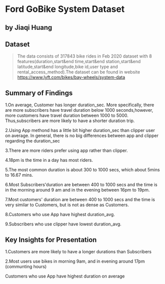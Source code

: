 # Ford GoBike System Dataset
## by Jiaqi Huang


## Dataset

> The data consists of 317843 bike rides in Feb 2020 dataset with 8 features(duration,start&end time,start&end station,start&end latitude,start&end longitude,bike id,user type and rental_access_method).The dataset can be found in website https://www.lyft.com/bikes/bay-wheels/system-data


## Summary of Findings

 <p>1.On average, Customer has longer duration_sec. More specifically, there are more subscribers have travel duration below 1000 seconds,however, more customers have travel duration between 1000 to 5000. Thus,subscribers are more likely to have a shorter duration trip.

  <p>2.Using App methond has a little bit higher duration_sec than clipper user on average. In general, there is no big differences between app and clipper regarding the duration_sec
  <p>3.There are more riders prefer using app rather than clipper.
  <p>4.18pm is the time in a day has most riders.
  <p>5.The most common duration is about 300 to 1000 secs, which about 5mins to 16.67 mins.
  <p>6.Most Subscribers'duration are between 400 to 1000 secs and the time is in the morning around 9 am and in the evening between 16pm to 19pm.
  <p>7.Most customers' duration are between 400 to 1000 secs and the time is very similar to Customers, but is not as dense as Customers. 
  <p>8.Customers who use App have highest duration_avg.
  <p>9.Subscribers who use clipper have lowest duration_avg.


## Key Insights for Presentation

<p>1.Customers are more likely to have a longer durations than Subscribers
  <p>2.Most users use bikes in morning 9am, and in evening around 17pm (communting hours)
  <p>Customers who use App have highest duration on average
   